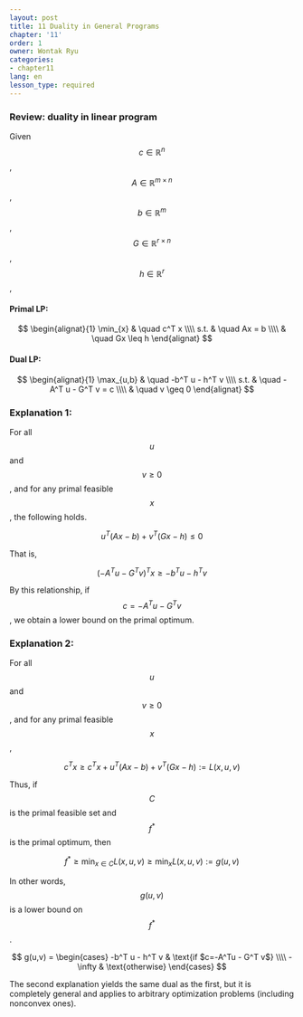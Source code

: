 ```yaml
---
layout: post
title: 11 Duality in General Programs
chapter: '11'
order: 1
owner: Wontak Ryu
categories:
- chapter11
lang: en
lesson_type: required
---
```


### Review: duality in linear program

Given $$c \in \mathbb{R}^n$$, $$A \in \mathbb{R}^{m \times n}$$, $$b \in \mathbb{R}^m$$, $$G \in \mathbb{R}^{r \times n}$$, $$h \in \mathbb{R}^r$$, 

#### Primal LP: 
>
$$
\begin{alignat}{1}
\min_{x} & \quad c^T x   \\\\ 
  s.t.   & \quad Ax = b  \\\\
         & \quad Gx \leq h 
\end{alignat}
$$


#### Dual LP: 
>
$$
\begin{alignat}{1}
\max_{u,b} & \quad -b^T u - h^T v   \\\\
         s.t. & \quad - A^T u - G^T v = c  \\\\
             & \quad v \geq 0 
\end{alignat}
$$

### Explanation 1: 

For all $$u$$ and $$v \geq 0$$, and for any primal feasible $$x$$, the following holds. 
>
$$
\begin{equation}
u^T (Ax-b) + v^T(Gx-h) \leq 0
\end{equation}
$$

That is,

>
$$
\begin{equation}
(-A^Tu - G^Tv)^T x \geq -b^Tu - h^T v
\end{equation}
$$

By this relationship, if $$c=-A^Tu - G^Tv$$, we obtain a lower bound on the primal optimum. 


### Explanation 2: 

For all $$u$$ and $$v \geq 0$$, and for any primal feasible $$x$$,

>
$$
\begin{equation}
c^T x \geq c^T x + u^T (Ax-b) + v^T (Gx -h) := L(x,u,v)
\end{equation}
$$

Thus, if $$C$$ is the primal feasible set and $$f^*$$ is the primal optimum, then 

>
$$
\begin{equation}
f^* \geq \min_{x \in C} L(x,u,v) \geq \min_x L(x,u,v) := g(u,v)
\end{equation}
$$

In other words, $$g(u,v)$$ is a lower bound on $$f^*$$. 

>
$$
g(u,v) =
\begin{cases}
-b^T u - h^T v & \text{if $c=-A^Tu - G^T v$} \\\\
-\infty            & \text{otherwise} 
\end{cases}
$$

The second explanation yields the same dual as the first, but it is completely general and applies to arbitrary optimization problems (including nonconvex ones).
